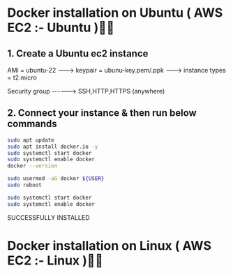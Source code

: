 # Docker installation on Ubuntu ( AWS EC2 :- Ubuntu )👨‍💻

## 1. Create a Ubuntu ec2 instance

AMi = ubuntu-22  --->  keypair = ubunu-key.pem/.ppk   --->  instance types = t2.micro

Security group ------> SSH,HTTP,HTTPS (anywhere)

## 2. Connect your instance & then run below commands

```sh
sudo apt update
sudo apt install docker.io -y
sudo systemctl start docker
sudo systemctl enable docker
docker --version
```

```sh
sudo usermod -aG docker ${USER}
sudo reboot
```

```sh
sudo systemctl start docker
sudo systemctl enable docker
```

SUCCESSFULLY  INSTALLED



# Docker installation on Linux ( AWS EC2 :- Linux )👨‍💻
